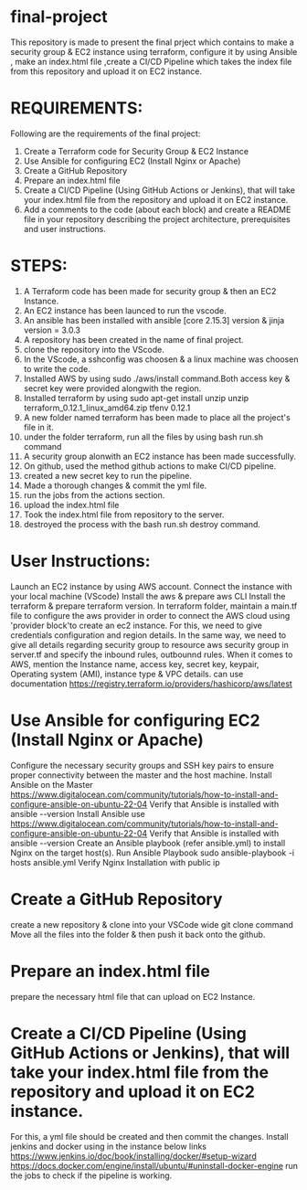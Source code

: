 # final-project
This repository is made to present the final prject which contains to make a security group & EC2 instance using terraform, configure it by using Ansible , make an index.html file ,create a CI/CD Pipeline which takes the index file from this repository and upload it on EC2 instance.

# REQUIREMENTS:

Following are the requirements of the final project:
1) Create a Terraform code for Security Group & EC2 Instance
2) Use Ansible for configuring EC2 (Install Nginx or Apache)
3) Create a GitHub Repository 
4) Prepare an index.html file
5) Create a CI/CD Pipeline (Using GitHub Actions or Jenkins), that will take your index.html file from the repository and upload it on EC2 instance.
6) Add a comments to the code (about each block) and create a README file in your repository describing the project architecture, prerequisites and user instructions.

# STEPS:
1) A Terraform code has been made for security group & then an EC2 Instance.
2) An EC2 instance has been launced to run the vscode.
3) An ansible has been installed with ansible [core 2.15.3] version & jinja version = 3.0.3
4) A repository has been created in the name of final project.
5) clone the repository into the VScode.
6) In the VScode, a sshconfig was choosen & a linux machine was choosen to write the code.
7) Installed AWS by using sudo ./aws/install command.Both access key & secret key were provided alongwith the region.
8) Installed terraform by using
           sudo apt-get install unzip
            unzip terraform_0.12.1_linux_amd64.zip
             tfenv 0.12.1
9) A new folder named terraform has been made to place all the project's file in it.
10) under the folder terraform, run all the files by using bash run.sh command
11) A security group alonwith an EC2 instance has been made successfully.
12) On github, used the method  github actions to make CI/CD pipeline.
13) created a new secret key to run the pipeline.
14) Made a thorough changes & commit the yml file.
15) run the jobs from the actions section.
16) upload the index.html file
17) Took the index.html file from repository to the server.
18) destroyed the process with the bash run.sh destroy command.
# User Instructions:
Launch an EC2 instance by using AWS account.
Connect the instance with your local machine (VScode)
Install the aws & prepare aws CLI
Install the terraform & prepare terraform version. 
In terraform folder, maintain a main.tf file to configure the aws provider in order to connect the AWS cloud using 'provider block'to create an ec2 instance.
For this, we need to give credentials configuration and region details.
In the same way, we need to give all details regarding security group to resource aws security group in server.tf and specify the inbound rules, outbounnd rules.
When it comes to AWS, mention the Instance name, access key, secret key, keypair, Operating system (AMI), instance type & VPC details. can use documentation https://registry.terraform.io/providers/hashicorp/aws/latest
# Use Ansible for configuring EC2 (Install Nginx or Apache)

Configure the necessary security groups and SSH key pairs to ensure proper connectivity between the master and the host machine.
Install Ansible on the Master  https://www.digitalocean.com/community/tutorials/how-to-install-and-configure-ansible-on-ubuntu-22-04
Verify that Ansible is installed with ansible --version
Install Ansible use  https://www.digitalocean.com/community/tutorials/how-to-install-and-configure-ansible-on-ubuntu-22-04
Verify that Ansible is installed with ansible --version
Create an Ansible playbook (refer ansible.yml) to install Nginx on the target host(s).
Run Ansible Playbook
sudo ansible-playbook -i hosts ansible.yml
Verify Nginx Installation with public ip
# Create a GitHub Repository 
create a new repository & clone into your VSCode wide git clone command
Move all the files into the folder & then push it back onto the github.
# Prepare an index.html file
prepare the necessary html file that can upload on EC2 Instance.
# Create a CI/CD Pipeline (Using GitHub Actions or Jenkins), that will take your index.html file from the repository and upload it on EC2 instance.
For this, a yml file should be created and then commit the changes.
Install jenkins and docker using in the instance below links
https://www.jenkins.io/doc/book/installing/docker/#setup-wizard
https://docs.docker.com/engine/install/ubuntu/#uninstall-docker-engine
run the jobs to check if the pipeline is working.




